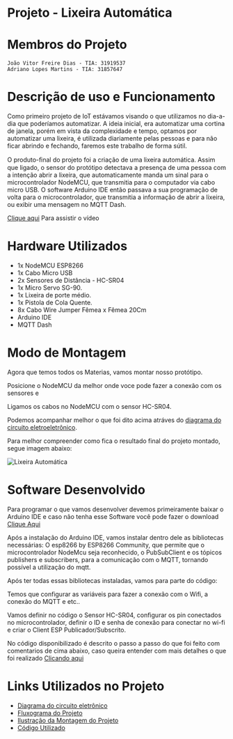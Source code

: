 # Projeto - Lixeira Automática 

# Membros do Projeto
    João Vitor Freire Dias - TIA: 31919537
    Adriano Lopes Martins - TIA: 31857647
    
# Descrição de uso e Funcionamento 

Como primeiro projeto de IoT estávamos visando o que utilizamos no dia-a-dia que poderíamos automatizar. A ideia inicial, era automatizar uma cortina de janela, porém em vista da complexidade e tempo, optamos por automatizar uma lixeira, é utilizada diariamente pelas pessoas e para não ficar abrindo e fechando, faremos este trabalho de forma sútil.

O produto-ﬁnal do projeto foi a criação de uma lixeira automática. Assim que ligado, o sensor do protótipo detectava a presença de uma pessoa com a intenção abrir a lixeira, que automaticamente manda um sinal para o microcontrolador NodeMCU, que transmitia para o computador via cabo micro USB. O software Arduino IDE então passava a sua programação de volta para o microcontrolador, que transmitia a informação de abrir a lixeira, ou exibir uma mensagem no MQTT Dash.

[Clique aqui](https://www.youtube.com/watch?v=jzSzF4YRMc4) Para assistir o vídeo

# Hardware Utilizados

  - 1x NodeMCU ESP8266
  - 1x Cabo Micro USB
  - 2x Sensores de Distância - HC-SR04
  - 1x Micro Servo SG-90.
  - 1x Lixeira de porte médio.
  - 1x Pistola de Cola Quente.
  - 8x Cabo Wire Jumper Fêmea x Fêmea 20Cm
  - Arduino IDE
  - MQTT Dash 
 
 # Modo de Montagem
 
Agora que temos todos os Materias, vamos montar nosso protótipo.

Posicione o NodeMCU da melhor onde voce pode fazer a conexão com os sensores e 

Ligamos os cabos no NodeMCU com o sensor HC-SR04.

Podemos acompanhar melhor o que foi dito acima atráves do [diagrama do circuito eletroeletrônico](https://github.com/Joao23-sudo/Objetos---Lixeira-Automatica-/blob/main/Arquitetura%20Eletr%C3%B4nica.png).

Para melhor compreender como fica o resultado final do projeto montado, segue imagem abaixo:

![Lixeira Automática](https://user-images.githubusercontent.com/65844927/142509526-c6e6840d-5f54-4205-b65a-2f024328073d.png)

# Software Desenvolvido

Para programar o que vamos desenvolver devemos primeiramente baixar o Arduino IDE e caso não tenha esse Software você pode fazer o download [Clique Aqui](https://www.arduino.cc/en/software/)

Após a instalação do Arduino IDE, vamos instalar dentro dele as bibliotecas necessárias: O esp8266 by ESP8266 Community, que permite que o microcontrolador NodeMcu seja reconhecido, o PubSubClient e os tópicos publishers e subscribers, para a comunicação com o MQTT, tornando possível a utilização do mqtt.

Após ter todas essas bibliotecas instaladas, vamos para parte do código:

Temos que configurar as variáveis para fazer a conexão com o Wifi, a conexão do MQTT e etc..

Vamos definir no código o Sensor HC-SR04, configurar os pin conectados no microcontrolador, definir o ID e senha de conexão para conectar no wi-fi e criar o Client ESP Publicador/Subscrito.

No código disponibilizado é descrito o passo a passo do que foi feito com comentarios de cima abaixo, caso queira entender com mais detalhes o que foi realizado [Clicando aqui](https://github.com/Joao23-sudo/Objetos---Lixeira-Automatica-/blob/2952ad2d80fed2e5443b0acded48ea151ad3a624/Lixeira_Automatica.ino)

# Links Utilizados no Projeto
  - [Diagrama do circuito eletrônico](https://github.com/Joao23-sudo/Objetos---Lixeira-Automatica-/blob/main/Arquitetura%20Eletr%C3%B4nica.png)
  - [Fluxograma do Projeto](https://github.com/Joao23-sudo/Objetos---Lixeira-Automatica-/blob/main/Fluxograma.png)
  - [Ilustração da Montagem do Projeto](https://github.com/Joao23-sudo/Objetos---Lixeira-Automatica-/blob/main/Montagem%20Prot%C3%B3tipo.png)
  - [Código Utilizado](https://github.com/Joao23-sudo/Objetos---Lixeira-Automatica-/blob/main/Lixeira_Automatica.ino)


